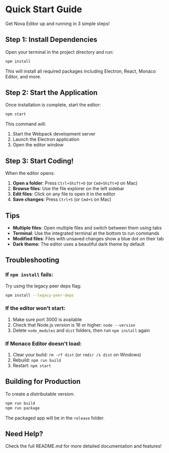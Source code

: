 # Quick Start Guide

Get Nova Editor up and running in 3 simple steps!

## Step 1: Install Dependencies

Open your terminal in the project directory and run:

```bash
npm install
```

This will install all required packages including Electron, React, Monaco Editor, and more.

## Step 2: Start the Application

Once installation is complete, start the editor:

```bash
npm start
```

This command will:
1. Start the Webpack development server
2. Launch the Electron application
3. Open the editor window

## Step 3: Start Coding!

When the editor opens:

1. **Open a folder**: Press `Ctrl+Shift+O` (or `Cmd+Shift+O` on Mac)
2. **Browse files**: Use the file explorer on the left sidebar
3. **Edit files**: Click on any file to open it in the editor
4. **Save changes**: Press `Ctrl+S` (or `Cmd+S` on Mac)

## Tips

- **Multiple files**: Open multiple files and switch between them using tabs
- **Terminal**: Use the integrated terminal at the bottom to run commands
- **Modified files**: Files with unsaved changes show a blue dot on their tab
- **Dark theme**: The editor uses a beautiful dark theme by default

## Troubleshooting

### If `npm install` fails:

Try using the legacy peer deps flag:
```bash
npm install --legacy-peer-deps
```

### If the editor won't start:

1. Make sure port 3000 is available
2. Check that Node.js version is 16 or higher: `node --version`
3. Delete `node_modules` and `dist` folders, then run `npm install` again

### If Monaco Editor doesn't load:

1. Clear your build: `rm -rf dist` (or `rmdir /s dist` on Windows)
2. Rebuild: `npm run build`
3. Restart: `npm start`

## Building for Production

To create a distributable version:

```bash
npm run build
npm run package
```

The packaged app will be in the `release` folder.

## Need Help?

Check the full README.md for more detailed documentation and features!

